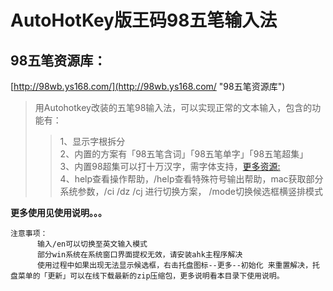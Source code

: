 # AutoHotKey版王码98五笔输入法

## 98五笔资源库：
[http://98wb.ys168.com/](http://98wb.ys168.com/ "98五笔资源库")

> 用Autohotkey改装的五笔98输入法，可以实现正常的文本输入，包含的功能有：
>> 1、显示字根拆分<br/>
>> 2、内置的方案有「98五笔含词」「98五笔单字」「98五笔超集」<br/>
>> 3、内置98超集可以打十万汉字，需字体支持，[更多资源:](http://98wb.ys168.com/ "98五笔资源库")<br/>
>> 4、help查看操作帮助，/help查看特殊符号输出帮助，mac获取部分系统参数，/ci /dz /cj 进行切换方案， /mode切换候选框横竖排模式

**更多使用见使用说明。。。**

```
注意事项：
      输入/en可以切换至英文输入模式
      部分win系统在系统窗口界面提权无效，请安装ahk主程序解决
      使用过程中如果出现无法显示候选框，右击托盘图标--更多--初始化 来重置解决，托盘菜单的「更新」可以在线下载最新的zip压缩包，更多说明看本目录下使用说明。
```
